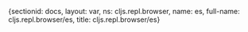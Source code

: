 {sectionid: docs, layout: var, ns: cljs.repl.browser, name: es, full-name: cljs.repl.browser/es,
  title: cljs.repl.browser/es}
